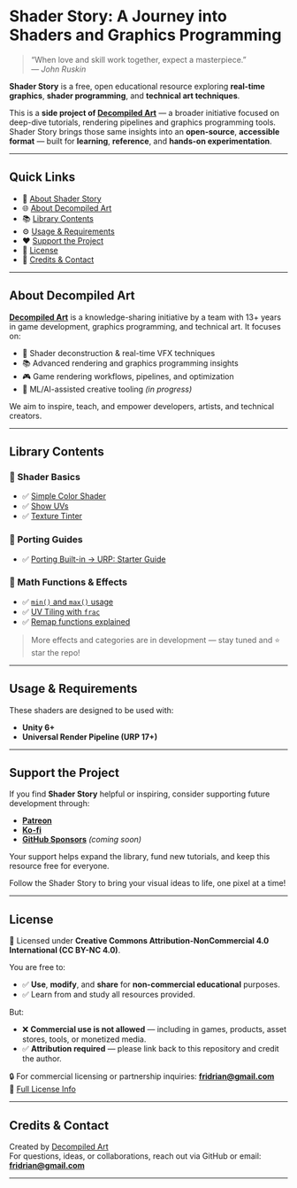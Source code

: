 # Shader Story: A Journey into Shaders and Graphics Programming

> “When love and skill work together, expect a masterpiece.”  
> — *John Ruskin*

**Shader Story** is a free, open educational resource exploring **real-time graphics**, **shader programming**, and **technical art techniques**.

This is a **side project of [Decompiled Art](https://www.youtube.com/@DecompiledArt)** — a broader initiative focused on deep-dive tutorials, rendering pipelines and graphics programming tools. Shader Story brings those same insights into an **open-source**, **accessible format** — built for **learning**, **reference**, and **hands-on experimentation**.

---

## Quick Links

- 📘 [About Shader Story](#shader-story-a-journey-into-shaders-and-graphics-programming)
- 🌐 [About Decompiled Art](#about-decompiled-art)
- 📚 [Library Contents](#library-contents)
- ⚙️ [Usage & Requirements](#usage--requirements)
- ❤️ [Support the Project](#support-the-project)
- 🪪 [License](#license)
- 👥 [Credits & Contact](#credits--contact)

---

## About Decompiled Art

**[Decompiled Art](https://www.youtube.com/@DecompiledArt)** is a knowledge-sharing initiative by a team with 13+ years in game development, graphics programming, and technical art. It focuses on:

- 🔬 Shader deconstruction & real-time VFX techniques  
- 📚 Advanced rendering and graphics programming insights  
- 🎮 Game rendering workflows, pipelines, and optimization  
- 🧰 ML/AI-assisted creative tooling *(in progress)*  

We aim to inspire, teach, and empower developers, artists, and technical creators.

---

## Library Contents

### 🔹 Shader Basics
- ✅ [Simple Color Shader](link)
- ✅ [Show UVs](link)
- ✅ [Texture Tinter](link)

### 🔹 Porting Guides
- ✅ [Porting Built-in → URP: Starter Guide](link)

### 🔹 Math Functions & Effects
- ✅ [`min()` and `max()` usage](link)
- ✅ [UV Tiling with `frac`](link)
- ✅ [Remap functions explained](link)

> More effects and categories are in development — stay tuned and ⭐ star the repo!

---

## Usage & Requirements

These shaders are designed to be used with:

- **Unity 6+**
- **Universal Render Pipeline (URP 17+)**

---

## Support the Project

If you find **Shader Story** helpful or inspiring, consider supporting future development through:

- **[Patreon]()**
- **[Ko-fi]()**
- **[GitHub Sponsors]()** _(coming soon)_

Your support helps expand the library, fund new tutorials, and keep this resource free for everyone.

Follow the Shader Story to bring your visual ideas to life, one pixel at a time!

---

## License

📄 Licensed under **Creative Commons Attribution-NonCommercial 4.0 International (CC BY-NC 4.0)**.

You are free to:
- ✅ **Use**, **modify**, and **share** for **non-commercial educational** purposes.
- ✅ Learn from and study all resources provided.

But:
- ❌ **Commercial use is not allowed** — including in games, products, asset stores, tools, or monetized media.
- ✅ **Attribution required** — please link back to this repository and credit the author.

🔒 For commercial licensing or partnership inquiries: **fridrian@gmail.com**  
🔗 [Full License Info](https://creativecommons.org/licenses/by-nc/4.0/)

---

## Credits & Contact

Created by [Decompiled Art](https://www.youtube.com/@DecompiledArt)  
For questions, ideas, or collaborations, reach out via GitHub or email: **fridrian@gmail.com**

---

